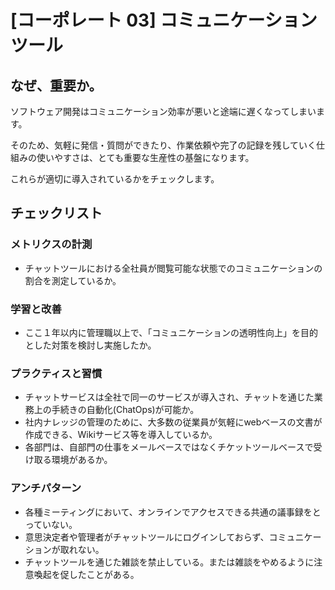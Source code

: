 
# [コーポレート 03] コミュニケーションツール 

## なぜ、重要か。
ソフトウェア開発はコミュニケーション効率が悪いと途端に遅くなってしまいます。

そのため、気軽に発信・質問ができたり、作業依頼や完了の記録を残していく仕組みの使いやすさは、とても重要な生産性の基盤になります。

これらが適切に導入されているかをチェックします。



## チェックリスト 

### メトリクスの計測
+ チャットツールにおける全社員が閲覧可能な状態でのコミュニケーションの割合を測定しているか。


### 学習と改善
+ ここ１年以内に管理職以上で、「コミュニケーションの透明性向上」を目的とした対策を検討し実施したか。

### プラクティスと習慣
+ チャットサービスは全社で同一のサービスが導入され、チャットを通じた業務上の手続きの自動化(ChatOps)が可能か。
+ 社内ナレッジの管理のために、大多数の従業員が気軽にwebベースの文書が作成できる、Wikiサービス等を導入しているか。
+ 各部門は、自部門の仕事をメールベースではなくチケットツールベースで受け取る環境があるか。

### アンチパターン
+ 各種ミーティングにおいて、オンラインでアクセスできる共通の議事録をとっていない。
+ 意思決定者や管理者がチャットツールにログインしておらず、コミュニケーションが取れない。
+ チャットツールを通じた雑談を禁止している。または雑談をやめるように注意喚起を促したことがある。
            